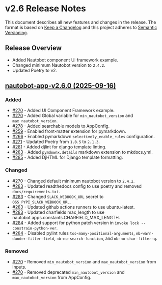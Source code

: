 # v2.6 Release Notes

This document describes all new features and changes in the release. The format is based on [Keep a Changelog](https://keepachangelog.com/en/1.0.0/) and this project adheres to [Semantic Versioning](https://semver.org/spec/v2.0.0.html).

## Release Overview

- Added Nautobot component UI framework example.
- Changed minimum Nautobot version to `2.4.2`.
- Updated Poetry to v2.

<!-- towncrier release notes start -->
## [nautobot-app-v2.6.0 (2025-09-16)](https://github.com/nautobot/cookiecutter-nautobot-app/releases/tag/nautobot-app-v2.6.0)

### Added

- [#270](https://github.com/nautobot/cookiecutter-nautobot-app/issues/270) - Added UI Component Framework example.
- [#270](https://github.com/nautobot/cookiecutter-nautobot-app/issues/270) - Added Global variable for `min_nautobot_version` and `max_nautobot_version`.
- [#278](https://github.com/nautobot/cookiecutter-nautobot-app/issues/278) - Added searchable models to AppConfig.
- [#259](https://github.com/nautobot/cookiecutter-nautobot-app/issues/259) - Enabled front-matter extension for pymarkdown.
- [#266](https://github.com/nautobot/cookiecutter-nautobot-app/issues/266) - Enabled pymarkdown `selectively_enable_rules` configuration.
- [#271](https://github.com/nautobot/cookiecutter-nautobot-app/issues/271) - Updated Poetry from `1.8.5` to `2.1.3`.
- [#281](https://github.com/nautobot/cookiecutter-nautobot-app/issues/281) - Added djlint for django template linting.
- [#283](https://github.com/nautobot/cookiecutter-nautobot-app/issues/283) - Added `pymdownx.details` markdown extension to mkdocs.yml.
- [#285](https://github.com/nautobot/cookiecutter-nautobot-app/issues/285) - Added DjHTML for Django template formatting.

### Changed

- [#270](https://github.com/nautobot/cookiecutter-nautobot-app/issues/270) - Changed default minimum nautobot version to `2.4.2`.
- [#283](https://github.com/nautobot/cookiecutter-nautobot-app/issues/283) - Updated readthedocs config to use poetry and removed `docs/requirements.txt`.
- [#283](https://github.com/nautobot/cookiecutter-nautobot-app/issues/283) - Changed `SLACK_WEBHOOK_URL` secret to `OSS_PYPI_SLACK_WEBHOOK_URL`.
- [#283](https://github.com/nautobot/cookiecutter-nautobot-app/issues/283) - Updated github actions runners to use ubuntu-latest.
- [#283](https://github.com/nautobot/cookiecutter-nautobot-app/issues/283) - Updated charfields max_length to use nautobot.apps.constants.CHARFIELD_MAX_LENGTH.
- [#284](https://github.com/nautobot/cookiecutter-nautobot-app/issues/284) - Added support for python patch version in `invoke lock --constrain-python-ver`.
- [#284](https://github.com/nautobot/cookiecutter-nautobot-app/issues/287) - Disabled pylint rules `too-many-positional-arguments`, `nb-warn-dunder-filter-field`, `nb-no-search-function`, and `nb-no-char-filter-q`.

### Removed

- [#270](https://github.com/nautobot/cookiecutter-nautobot-app/issues/270) - Removed `min_nautobot_version` and `max_nautobot_version` from inputs.
- [#270](https://github.com/nautobot/cookiecutter-nautobot-app/issues/270) - Removed deprecated `min_nautobot_version` and `max_nautobot_version` from AppConfig.

